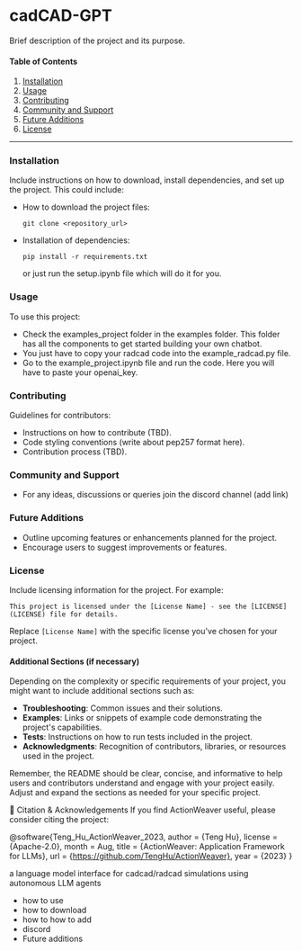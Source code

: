 # cadCAD-GPT

Brief description of the project and its purpose.

#### Table of Contents

1. [Installation](#installation)
2. [Usage](#usage)
3. [Contributing](#contributing)
4. [Community and Support](#community-and-support)
5. [Future Additions](#future-additions)
6. [License](#license)

---

### Installation

Include instructions on how to download, install dependencies, and set up the project. This could include:

- How to download the project files:
  ```
  git clone <repository_url>
  ```
- Installation of dependencies:
  ```
  pip install -r requirements.txt
  ```
  or just run the setup.ipynb file which will do it for you.


### Usage

To use this project:

- Check the examples_project folder in the examples folder. This folder has all the components to get started building your own chatbot.
- You just have to copy your radcad code into the example_radcad.py file.
- Go to the example_project.ipynb file and run the code. Here you will have to paste your openai_key.

### Contributing

Guidelines for contributors:

- Instructions on how to contribute (TBD).
- Code styling conventions (write about pep257 format here).
- Contribution process (TBD).

### Community and Support

- For any ideas, discussions or queries join the discord channel (add link)

### Future Additions

- Outline upcoming features or enhancements planned for the project.
- Encourage users to suggest improvements or features.

### License

Include licensing information for the project. For example:

```
This project is licensed under the [License Name] - see the [LICENSE](LICENSE) file for details.
```

Replace `[License Name]` with the specific license you've chosen for your project.

#### Additional Sections (if necessary)

Depending on the complexity or specific requirements of your project, you might want to include additional sections such as:

- **Troubleshooting**: Common issues and their solutions.
- **Examples**: Links or snippets of example code demonstrating the project's capabilities.
- **Tests**: Instructions on how to run tests included in the project.
- **Acknowledgments**: Recognition of contributors, libraries, or resources used in the project.

Remember, the README should be clear, concise, and informative to help users and contributors understand and engage with your project easily. Adjust and expand the sections as needed for your specific project.


📔 Citation & Acknowledgements
If you find ActionWeaver useful, please consider citing the project:

@software{Teng_Hu_ActionWeaver_2023,
    author = {Teng Hu},
    license = {Apache-2.0},
    month = Aug,
    title = {ActionWeaver: Application Framework for LLMs},
    url = {https://github.com/TengHu/ActionWeaver},
    year = {2023}
}


a language model interface for cadcad/radcad simulations using autonomous LLM agents 
- how to use
- how to download
- how to how to add 
- discord 
- Future additions
